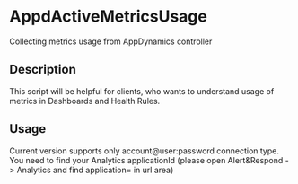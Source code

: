 # AppdActiveMetricsUsage
Collecting metrics usage from AppDynamics controller

## Description
This script will be helpful for clients, who wants to understand usage of metrics in Dashboards and Health Rules.

## Usage
Current version supports only account@user:password connection type.
You need to find your Analytics applicationId (please open Alert&Respond -> Analytics and find application=<id> in url area)